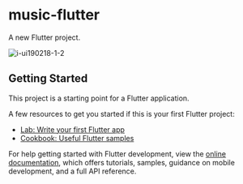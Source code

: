 # music-flutter

A new Flutter project.


![i-ui190218-1-2](https://github.com/ligdy7/music-flutter/assets/26371465/3cf359cb-8675-42c9-ad71-cbc3908fec4a)

## Getting Started

This project is a starting point for a Flutter application.

A few resources to get you started if this is your first Flutter project:

- [Lab: Write your first Flutter app](https://docs.flutter.dev/get-started/codelab)
- [Cookbook: Useful Flutter samples](https://docs.flutter.dev/cookbook)

For help getting started with Flutter development, view the
[online documentation](https://docs.flutter.dev/), which offers tutorials,
samples, guidance on mobile development, and a full API reference.
